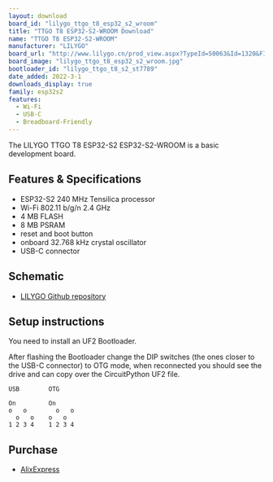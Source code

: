 ```yaml
---
layout: download
board_id: "lilygo_ttgo_t8_esp32_s2_wroom"
title: "TTGO T8 ESP32-S2-WROOM Download"
name: "TTGO T8 ESP32-S2-WROOM"
manufacturer: "LILYGO"
board_url: "http://www.lilygo.cn/prod_view.aspx?TypeId=50063&Id=1320&FId=t3:50063:3"
board_image: "lilygo_ttgo_t8_esp32_s2_wroom.jpg"
bootloader_id: "lilygo_ttgo_t8_s2_st7789"
date_added: 2022-3-1
downloads_display: true
family: esp32s2
features:
  - Wi-Fi
  - USB-C
  - Breadboard-Friendly
---
```


The LILYGO TTGO T8 ESP32-S2 ESP32-S2-WROOM is a basic development board.

## Features & Specifications

 - ESP32-S2 240 MHz Tensilica processor
 - Wi-Fi 802.11 b/g/n 2.4 GHz
 - 4 MB FLASH
 - 8 MB PSRAM
 - reset and boot button
 - onboard 32.768 kHz crystal oscillator
 - USB-C connector

## Schematic

- [LILYGO Github repository](https://github.com/Xinyuan-LilyGO/ESP32_S2)

## Setup instructions

You need to install an UF2 Bootloader.

After flashing the Bootloader change the DIP switches (the ones closer to the
USB-C connector) to OTG mode, when reconnected you should see the drive and can
copy over the CircuitPython UF2 file. 

```text
USB        OTG

On         On
o   o        o   o
  o   o    o   o
1 2 3 4    1 2 3 4
```

## Purchase

* [AlixExpress](https://www.aliexpress.com/item/4001080875553.html?spm=a2g0o.store_pc_groupList.8148356.17.4c0236fcsFJuWs)
